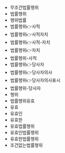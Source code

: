 - 무조건법률행위
- 법률행위
- 행위법률
- 법률행위👉사적
- 법률행위👉사적자치
- 법률행위👉사적-자치
- 법률행위👉자치
- 법률행위-사적
- 법률행위👉당사자
- 법률행위👉당사자의사
- 법률행위👉당사자의사표시
- 법률행위-당사자
- 행위
- 법률행위유효
- 유효
- 유효인
- 유효한
- 유효법률행위
- 유효인법률행위
- 유효한법률행위
- 조건없는법률행위
